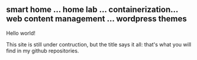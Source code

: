 
## smart home ... home lab ... containerization... web content management ... wordpress themes  

Hello world!

This site is still under contruction, but the title says it all: that's what you will find in my github repositories.
